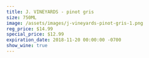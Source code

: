 ```yaml
---
title: J. VINEYARDS - pinot gris
size: 750ML
image: /assets/images/j-vineyards-pinot-gris-1.png
reg_price: $14.99
special_price: $12.99
expiration_date: 2018-11-20 00:00:00 -0700
show_wine: true
---
```


